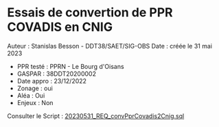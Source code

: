 # Essais de convertion de PPR COVADIS en CNIG

Auteur : Stanislas Besson - DDT38/SAET/SIG-OBS
Date : créée le 31 mai 2023


- PPR testé : PPRN - Le Bourg d'Oisans
- GASPAR : 38DDT20200002
- Date appro : 23/12/2022
- Zonage : oui
- Aléa : Oui
- Enjeux : Non

Consulter le Script : [20230531_REQ_convPprCovadis2Cnig.sql](./20230531_REQ_convPprCovadis2Cnig.sql)
